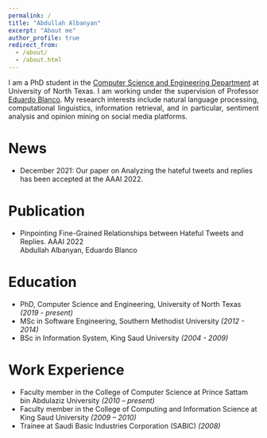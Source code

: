 ```yaml
---
permalink: /
title: "Abdullah Albanyan"
excerpt: "About me"
author_profile: true
redirect_from: 
  - /about/
  - /about.html
---
```


<p align="justify">
I am a PhD student in the <a href="https://computerscience.engineering.unt.edu/">Computer Science and Engineering Department</a> at University of North Texas. I am working under the supervision of Professor <a href="https://isearch.asu.edu/profile/3996580">Eduardo Blanco</a>. My research interests include natural language processing, computational linguistics, information retrieval, and in particular, sentiment analysis and opinion mining on social media platforms.

</p>


News 
======
- December 2021: Our paper on Analyzing the hateful tweets and replies has been accepted at the AAAI 2022.


Publication
======
- Pinpointing Fine-Grained Relationships between Hateful Tweets and Replies. AAAI 2022 <br /> Abdullah Albanyan, Eduardo Blanco <br />
<!-- [pdf][code][corpus][pip] -->

Education
======
- PhD, Computer Science and Engineering, University of North Texas _(2019 - present)_
- MSc in Software Engineering, Southern Methodist University _(2012 - 2014)_
- BSc in Information System, King Saud University _(2004 - 2009)_

Work Experience
======

- Faculty member in the College of Computer Science at Prince Sattam bin Abdulaziz University _(2010 – present)_
- Faculty member in the College of Computing and Information Science at King Saud University _(2009 – 2010)_
- Trainee at Saudi Basic Industries Corporation (SABIC) _(2008)_

